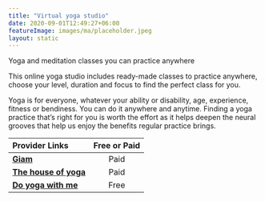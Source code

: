 ```yaml
---
title: "Virtual yoga studio"
date: 2020-09-01T12:49:27+06:00
featureImage: images/ma/placeholder.jpeg
layout: static
---
```


Yoga and meditation classes you can practice anywhere

This online yoga studio includes ready-made classes to practice anywhere, choose your level, duration and focus to find the perfect class for you.

Yoga is for everyone, whatever your ability or disability, age, experience, fitness or bendiness. You can do it anywhere and anytime. Finding a yoga practice that’s right for you is worth the effort as it helps deepen the neural grooves that help us enjoy the benefits regular practice brings.

| Provider Links      | Free or Paid  |  
| :-----------          | :--------------:      |  
| [**Giam**](https://www.gaiam.com/pages/yoga-studio-app) | Paid | 
| [**The house of yoga**](https://thehouseofyoga.co.uk/online-yoga-classes/) | Paid | 
| [**Do yoga with me**](https://www.doyogawithme.com/) | Free | 
  

<br/><br/>






